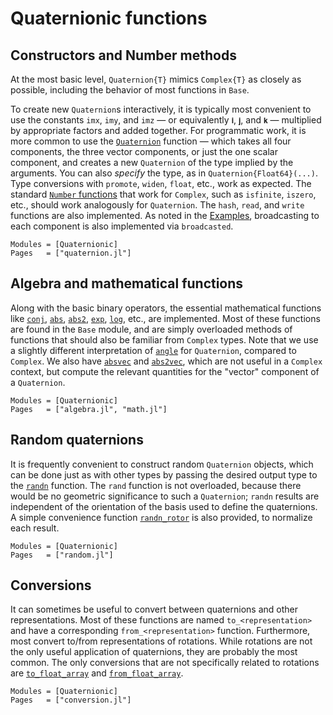 # Quaternionic functions

## Constructors and Number methods

At the most basic level, `Quaternion{T}` mimics `Complex{T}` as closely as possible, including the
behavior of most functions in `Base`.

To create new `Quaternion`s interactively, it is typically most convenient to use the constants
`imx`, `imy`, and `imz` — or equivalently `𝐢`, `𝐣`, and `𝐤` — multiplied by appropriate factors and
added together.  For programmatic work, it is more common to use the [`Quaternion`](@ref) function —
which takes all four components, the three vector components, or just the one scalar component, and
creates a new `Quaternion` of the type implied by the arguments.  You can also *specify* the type,
as in `Quaternion{Float64}(...)`.  Type conversions with `promote`, `widen`, `float`, etc., work as
expected.  The standard [`Number`
functions](https://docs.julialang.org/en/v1/base/numbers/#General-Number-Functions-and-Constants)
that work for `Complex`, such as `isfinite`, `iszero`, etc., should work analogously for
`Quaternion`.  The `hash`, `read`, and `write` functions are also implemented.  As noted in the
[Examples](@ref), broadcasting to each component is also implemented via `broadcasted`.

```@autodocs
Modules = [Quaternionic]
Pages   = ["quaternion.jl"]
```


## Algebra and mathematical functions

Along with the basic binary operators, the essential mathematical functions like [`conj`](@ref),
[`abs`](@ref), [`abs2`](@ref), [`exp`](@ref), [`log`](@ref), etc., are implemented.  Most of these
functions are found in the `Base` module, and are simply overloaded methods of functions that should
also be familiar from `Complex` types.  Note that we use a slightly different interpretation of
[`angle`](@ref) for `Quaternion`, compared to `Complex`.  We also have [`absvec`](@ref) and
[`abs2vec`](@ref), which are not useful in a `Complex` context, but compute the relevant quantities
for the "vector" component of a `Quaternion`.

```@autodocs
Modules = [Quaternionic]
Pages   = ["algebra.jl", "math.jl"]
```


## Random quaternions

It is frequently convenient to construct random `Quaternion` objects, which can be done just as with
other types by passing the desired output type to the [`randn`](@ref) function.  The `rand` function
is not overloaded, because there would be no geometric significance to such a `Quaternion`; `randn`
results are independent of the orientation of the basis used to define the quaternions.  A simple
convenience function [`randn_rotor`](@ref) is also provided, to normalize each result.

```@autodocs
Modules = [Quaternionic]
Pages   = ["random.jl"]
```


## Conversions

It can sometimes be useful to convert between quaternions and other representations.  Most of these
functions are named `to_<representation>` and have a corresponding `from_<representation>` function.
Furthermore, most convert to/from representations of rotations.  While rotations are not the only
useful application of quaternions, they are probably the most common.  The only conversions that are
not specifically related to rotations are [`to_float_array`](@ref) and [`from_float_array`](@ref).

```@autodocs
Modules = [Quaternionic]
Pages   = ["conversion.jl"]
```
